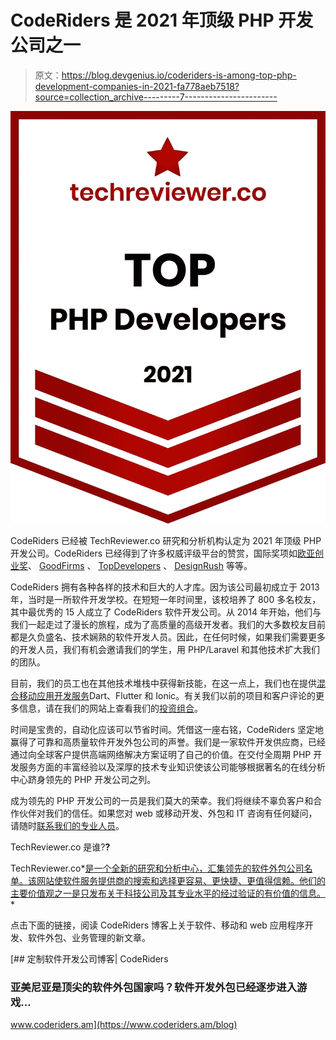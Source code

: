 # CodeRiders 是 2021 年顶级 PHP 开发公司之一

> 原文：<https://blog.devgenius.io/coderiders-is-among-top-php-development-companies-in-2021-fa778aeb7518?source=collection_archive---------7----------------------->

![](img/8e9881933d3cffc2c5aa3fd1479a1d2a.png)

CodeRiders 已经被 TechReviewer.co 研究和分析机构认定为 2021 年顶级 PHP 开发公司。CodeRiders 已经得到了许多权威评级平台的赞赏，国际奖项如[欧亚创业奖](https://www.coderiders.am/blog/coderiders-is-awarded-as-best-software-development-partner-by-easa)、 [GoodFirms](https://www.coderiders.am/blog/coderiders-selected-as-one-of-the-best-tech-service-and-solution-providers-by-goodfirms) 、 [TopDevelopers](https://www.coderiders.am/blog/coderiders-becomes-the-most-efficient-software-development-company) 、 [DesignRush](https://www.designrush.com/press/top-software-development-companies) 等等。

CodeRiders 拥有各种各样的技术和巨大的人才库。因为该公司最初成立于 2013 年，当时是一所软件开发学校。在短短一年时间里，该校培养了 800 多名校友，其中最优秀的 15 人成立了 CodeRiders 软件开发公司。从 2014 年开始，他们与我们一起走过了漫长的旅程，成为了高质量的高级开发者。我们的大多数校友目前都是久负盛名、技术娴熟的软件开发人员。因此，在任何时候，如果我们需要更多的开发人员，我们有机会邀请我们的学生，用 PHP/Laravel 和其他技术扩大我们的团队。

目前，我们的员工也在其他技术堆栈中获得新技能，在这一点上，我们也在提供[混合移动应用开发服务](https://www.coderiders.am/blog/reasons-to-choose-hybrid-mobile-app-development-over-native)Dart、Flutter 和 Ionic。有关我们以前的项目和客户评论的更多信息，请在我们的网站上查看我们的[投资组合](https://www.coderiders.am/portfolio)。

时间是宝贵的，自动化应该可以节省时间。凭借这一座右铭，CodeRiders 坚定地赢得了可靠和高质量软件开发外包公司的声誉。我们是一家软件开发供应商，已经通过向全球客户提供高端网络解决方案证明了自己的价值。在交付全周期 PHP 开发服务方面的丰富经验以及深厚的技术专业知识使该公司能够根据著名的在线分析中心跻身领先的 PHP 开发公司之列。

成为领先的 PHP 开发公司的一员是我们莫大的荣幸。我们将继续不辜负客户和合作伙伴对我们的信任。如果您对 web 或移动开发、外包和 IT 咨询有任何疑问，请随时[联系我们的专业人员](https://www.coderiders.am/contact-us)。

TechReviewer.co 是谁?**?**

TechReviewer.co*[是一个全新的研究和分析中心，汇集领先的软件外包公司名单。该网站使软件服务提供商的搜索和选择更容易、更快捷、更值得信赖。他们的主要价值观之一是只发布关于科技公司及其专业水平的经过验证的有价值的信息。](https://snip.ly/9lkt8z)*

点击下面的链接，阅读 CodeRiders 博客上关于软件、移动和 web 应用程序开发、软件外包、业务管理的新文章。

[](https://www.coderiders.am/blog) [## 定制软件开发公司博客| CodeRiders

### 亚美尼亚是顶尖的软件外包国家吗？软件开发外包已经逐步进入游戏…

www.coderiders.am](https://www.coderiders.am/blog)